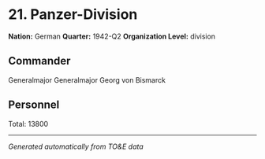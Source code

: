 # 21. Panzer-Division

**Nation:** German
**Quarter:** 1942-Q2
**Organization Level:** division

## Commander

Generalmajor Generalmajor Georg von Bismarck

## Personnel

Total: 13800

---
*Generated automatically from TO&E data*
